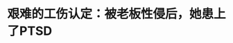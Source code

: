 <!DOCTYPE html>
<html lang="zh-CN">

<head>
    
<title>艰难的工伤认定：被老板性侵后，她患上了PTSD_腾讯新闻</title>
<meta name="keywords" content="崔丽丽,创伤后应激障碍,工伤认定,性侵犯,精神障碍,创伤,心理治疗,天津">
<meta name="description" content="崔丽丽在书房整理与诉讼相关的材料，这里是她的“安全屋”。（南方周末记者韩谦|图）被性侵后很长一段时间，崔丽丽有种失声的感觉。嗓子里像是被填满了碎玻璃渣，有一肚子的话想说，却说不出来。这是身体应对突发状况的躯体化反应。性侵她的老板被判了4年有期徒刑，赔偿她3000元。而她被公司开除，丢了年薪百万的销售总监职...">
<meta name="author" content="腾讯网">
<meta name="copyright" content="Copyright 1998 - 2025 Tencent. All Rights Reserved">
<meta property="og:type" content="news" />

<meta property="og:title" content="艰难的工伤认定：被老板性侵后，她患上了PTSD_腾讯新闻" />
<meta property="og:description" content="崔丽丽在书房整理与诉讼相关的材料，这里是她的“安全屋”。（南方周末记者韩谦|图）被性侵后很长一段时间，崔丽丽有种失声的感觉。嗓子里像是被填满了碎玻璃渣，有一肚子的话想说，却说不出来。这是身体应对突发状况的躯体化反应。性侵她的老板被判了4年有期徒刑，赔偿她3000元。而她被公司开除，丢了年薪百万的销售总监职..." />
<meta property="og:url" content="https://news.qq.com/rain/a/20250520A00UMM00" />
<meta property="og:image" content="https://inews.gtimg.com/om_ls/OQ6MutKLbfjg-cXrx1znCDdKvvFzpVf5OaBrOiLjylNzgAA_640330/0" />
<meta property="article:author" content="南方周末" />
<meta property="article:published_time" content="2025-05-20 04:00:10" />
<meta property="category" content="social" />

<meta name="baidu-site-verification" content="jJeIJ5X7pP" />
    <meta charset="utf-8" />
<meta http-equiv="X-UA-Compatible" content="IE=Edge" />
<meta name="viewport" content="width=device-width, initial-scale=1, shrink-to-fit=no" />
<link rel="dns-prefetch" href="mat1.gtimg.com">
<link rel="dns-prefetch" href="i.news.qq.com">
<link rel="shortcut icon" href="https://mat1.gtimg.com/qqcdn/qqindex2021/favicon.ico">
<script nomodule="true" src="https://mat1.gtimg.com/qqcdn/qqindex2021/common-static/20240515201444/core3-37-1.min.js"></script>
<script>
  try {
    if (!window.IntersectionObserver) {
      var observerScript = document.createElement('script');
      observerScript.src = "https://mat1.gtimg.com/qqcdn/qqindex2021/common-static/20241024141058/intersection-observer-polyfill.js";
      document.head.appendChild(observerScript);
    }
  } catch (error) {}
</script>

<script>
  try {
    if (!Element.prototype.scrollTo) {
      var scrollScript = document.createElement('script');
      scrollScript.src = "https://mat1.gtimg.com/qqcdn/qqindex2021/common-static/20241025153001/scroll-behavior-polyfill.js";
      document.head.appendChild(scrollScript);
    }
  } catch (error) {}
</script>
<script>
  try {
    if ('scrollRestoration' in window.history) {
      window.history.scrollRestoration = 'manual';
    }
    window.isPcClient = Boolean(window.electron) && (
      window.navigator.userAgent.indexOf('pc-client') > 0 ||
      window.navigator.userAgent.indexOf('TencentNews') > 0
    );
  } catch {}
</script>
<script>
  try {
    if (window.isPcClient) {
      var bodyStyle = document.createElement('style');
      bodyStyle.innerText = 'body{ zoom: 0.95 }';
      document.head.appendChild(bodyStyle);
    }
  } catch {}
</script>
<script>
  window.DATA = {"url":"https://view.inews.qq.com/a/20250520A00UMM00","article_id":"20250520A00UMM00","article_type":"0","title":"艰难的工伤认定：被老板性侵后，她患上了PTSD","desc":"崔丽丽在书房整理与诉讼相关的材料，这里是她的“安全屋”。（南方周末记者韩谦|图）被性侵后很长一段时间，崔丽丽有种失声的感觉。嗓子里像是被填满了碎玻璃渣，有一肚子的话想说，却说不出来。这是身体应对突发状况的躯体化反应。性侵她的老板被判了4年有期徒刑，赔偿她3000元。而她被公司开除，丢了年薪百万的销售总监职...","iNewsRecommendLevel":1,"abstract":"崔丽丽在书房整理与诉讼相关的材料，这里是她的“安全屋”。（南方周末记者韩谦|图）被性侵后很长一段时间，崔丽丽有种失声的感觉。嗓子里像是被填满了碎玻璃渣，有一肚子的话想说，却说不出来。这是身体应对突发状况的躯体化反应。性侵她的老板被判了4年有期徒刑，赔偿她3000元。而她被公司开除，丢了年薪百万的销售总监职...","catalog1":"social","ad_channel_sign":"news","introduction":"","media":"南方周末","media_id":"1052","pubtime":"2025-05-20 04:00:10","comment_id":"8413157808","political":0,"cmsId":"20250520A00UMM00","cms_id":"20250520A00UMM00","closeAllAd":0,"closeAllFavorite":false,"originContent":{"directory":{"ai_list":[{"desc":"崔丽丽被性侵后的身心变化","link":"AIPOS_0"},{"desc":"崔丽丽的维权历程","link":"AIPOS_1"},{"desc":"商务宴请之后的噩梦","link":"AIPOS_2"},{"desc":"隔壁房客的录音","link":"AIPOS_3"},{"desc":"“99.9%认定不下来”","link":"AIPOS_4"},{"desc":"九千多条评论","link":"AIPOS_5"},{"desc":"“战争”还没完","link":"AIPOS_6"},{"desc":"回不去了","link":"AIPOS_7"}],"enable":2,"list":null},"key_points_show":["崔丽丽在职场遭受性侵后，被公司开除并确诊为创伤后应激障碍(PTSD)，历经艰难工伤认定过程。","2025年3月，天津市津南区劳动仲裁委裁定公司需支付崔丽丽113万多元，但公司并不认可工伤认定与劳动仲裁的结果。","为此，崔丽丽向法院提起诉讼，目前案件仍在审理中。","与此同时，崔丽丽在短视频平台上分享自己的经历，成为众多类似遭遇者的支柱。","崔丽丽表示，她将继续为女性权益发声，希望职场女性能更勇敢地面对类似困境。"],"text":"\u003cdiv class=\"rich_media_content\"\u003e\u003cp style=\"text-align: center\" data-exeditor-arbitrary-box=\"image-box\"\u003e\u003c!--IMG_0--\u003e\u003c/p\u003e\u003cp class=\"qqnews_image_desc\" style=\"color: #666; font-size: 14px; text-align: center\"\u003e崔丽丽在书房整理与诉讼相关的材料，这里是她的“安全屋”。（南方周末记者韩谦|图）\u003c/p\u003e\u003cp style=\"text-align: justify\"\u003e\u003c!--AIPOS_0--\u003e被性侵后很长一段时间，崔丽丽有种失声的感觉。嗓子里像是被填满了碎玻璃渣，有一肚子的话想说，却说不出来。这是身体应对突发状况的躯体化反应。\u003c/p\u003e\u003cp style=\"text-align: justify\"\u003e性侵她的老板被判了4年有期徒刑，赔偿她3000元。而她被公司开除，丢了年薪百万的销售总监职位，同17年的职业生涯告别，还确诊了创伤后应激障碍(PTSD)。 \u003c/p\u003e\u003cp style=\"text-align: justify\"\u003e事发一年半后，她还在医院接受心理治疗。独自坐地铁、住酒店，这些曾经稀松平常的事都让她感到恐惧。\u003c/p\u003e\u003cp style=\"text-align: justify\"\u003e再谈起那件事，崔丽丽仍然太阳穴发紧、浑身颤抖。她感到愤怒。作为受害者，为什么要承担那么多后果？她要为自己讨公道。\u003c/p\u003e\u003cp style=\"text-align: justify\"\u003ePTSD是经历创伤事件后会出现的一种精神障碍，会产生反复闪回创伤记忆、过度警觉、情绪低落等症状。刑事判决生效后，她向人社部门提出工伤申请。\u003c/p\u003e\u003cp style=\"text-align: justify\"\u003e精神障碍很少能被认定为工伤，但崔丽丽获得了阶段性“胜利”。拿到工伤认定决定后，她又提起劳动仲裁，要求公司支付她停工留薪期内工资以及其他费用。2025年3月，天津市津南区劳动仲裁委裁定，公司需支付崔丽丽113万多元。\u003c/p\u003e\u003cp style=\"text-align: justify\"\u003e不过，公司并不认可工伤认定与劳动仲裁的结果，向法院提起诉讼，目前案件仍在审理中。\u003c/p\u003e\u003cp style=\"text-align: justify\"\u003e事情还没完。短视频平台上，崔丽丽实名出现在镜头前，讲述自己的维权经历和心理治疗过程。一些类似遭遇者给她留言，她成了她们的支柱。\u003c/p\u003e\u003cp style=\"text-align: justify\"\u003e\u003c!--AIPOS_1--\u003e崔丽丽没法当作一切都没发生，回归曾经的生活。她遭受的伤害也不会消失。她想，等官司了结后，未来她或许可以从事和女性权益相关的工作。她开始尝试分享自身经历外更宽泛的话题：比如，如何减少女童被性侵的风险；在酒桌上遇到有人劝酒，要怎么应对。\u003c/p\u003e\u003cp style=\"text-align: justify\"\u003e这不仅是一位女性被性侵后的维权故事，更是一位职场女性如何重建自我的故事。她要找回自己的声音。\u003c/p\u003e\u003ch4\u003e\u003cspan style=\"font-size: 18px\"\u003e商务宴请之后 \u003c/span\u003e\u003c/h4\u003e\u003cp style=\"text-align: justify\"\u003e2023年，崔丽丽39岁，是天津一家汽车零部件公司的市场销售总监。一年多前，她加入这家公司，下了不少决心。公司名叫德科智控股份有限公司，深耕特种车行业，当时正计划打入乘用车市场。崔丽丽打算再搏一把，在这条业务线上从零做起。等几年，若公司能上市，她拿到原始股，就可能实现财务自由。\u003c!--MID_AD_0--\u003e\u003c!--EOP_0--\u003e\u003c/p\u003e\u003c!--MID_ARTICLE_AD_0--\u003e\u003c!--PARAGRAPH_0--\u003e\u003cp style=\"text-align: justify\"\u003e每月大约有二十天，崔丽丽都在出差。她有个上小学的女儿，为了工作，她几乎错过了女儿所有的重要时刻。她相信努力工作就可以有回报。丈夫评价她“工作比在家轻松”。\u003c/p\u003e\u003cp style=\"text-align: justify\"\u003e直到有一天，这个世界崩塌了。\u003c/p\u003e\u003cp style=\"text-align: justify\"\u003e\u003c!--AIPOS_2--\u003e2023年9月，崔丽丽与董事长王豪等人到杭州拜会客户。这是她加入公司后争取到的第一个乘用车客户，合作能不能谈成，就看这次见面了。22日，是个周五，晚上她与王豪在一家日料店宴请客户。\u003c/p\u003e\u003cp style=\"text-align: justify\"\u003e饭局开始前，王豪交代她，一定要让客户“喝美了”。她理解，王豪是要“放量喝”，自己则要做好倒酒、布菜、埋单等“后勤”工作。\u003c/p\u003e\u003cp style=\"text-align: justify\"\u003e差不多一小时后，王豪与客户两人已经喝完一瓶720毫升的清酒。她收到王豪发来的微信，“你陪着多喝点，我快挂了。”\u003c/p\u003e\u003cp style=\"text-align: justify\"\u003e她有些诧异，自己酒量不高，在商务宴请的酒局上，基本是“开场一杯，结束一杯”，怎么这回需要她来应酬？但“领导命令来了，不能退缩”。之后，崔丽丽成了与客户喝酒的主力。\u003c/p\u003e\u003cp style=\"text-align: justify\"\u003e差不多到晚上十点，她出去找服务员埋单，又晕晕乎乎地回到包厢。回去后，桌上又多了两瓶清酒。后来的事，她记不得了。\u003c/p\u003e\u003cp style=\"text-align: justify\"\u003e再有记忆，是第二天凌晨四点多。她醒来，发现自己躺在王豪的房间里，什么都没穿，衣服散落在地上。那是一个标间，王豪睡在另一张床上。\u003c/p\u003e\u003cp style=\"text-align: justify\"\u003e她捡起衣服穿上，迷糊中忘了穿鞋。回到自己房门口，房卡打不开门，她又折回王豪房间取鞋。之后，她找前台帮忙开了门。她只记得，那时酒劲还没散去，晕晕乎乎的，自己一直在哭。\u003c/p\u003e\u003cp style=\"text-align: justify\"\u003e早上九点多，她敲开王豪房门，想知道前一晚发生了什么。王豪告诉她，她喝醉了，他打车和她一块回了酒店。王豪指了指她睡过的那张床，说她还吐在了床上。不过，崔丽丽没看到呕吐物。\u003c/p\u003e\u003cp style=\"text-align: justify\"\u003e为什么自己醒来时没穿衣服？这是崔丽丽最想知道的事。不过，她没问出口。她担心，是自己醉酒的状态，给王豪创造了机会。\u003c/p\u003e\u003cp style=\"text-align: justify\"\u003e当天下午，王豪离开杭州，崔丽丽则留在酒店继续准备9月26日向客户汇报的材料。做着PPT，崔丽丽反复回想那个问题。不过，大脑像出现了真空地带，她什么都想不起来。\u003c/p\u003e\u003cp style=\"text-align: justify\"\u003e汇报那天，崔丽丽同王豪在客户的公司碰面。见面的那一刻，一些记忆碎片浮现：在床上，王豪“摁着我的手，捂着我的嘴，让我不要说话”。那晚，回到酒店，她没敢脱衣服，坐了一夜。\u003c/p\u003e\u003cp style=\"text-align: justify\"\u003e27号上午，她给丈夫吴东（化名）打了电话，“感觉自己被欺负了”。\u003c/p\u003e\u003cp style=\"text-align: justify\"\u003e“什么叫‘感觉’？谁欺负你不知道吗？”电话里，吴东有些生气。\u003c/p\u003e\u003cp style=\"text-align: justify\"\u003e“我不知道怎么进的他房间。我喝醉了。”她自责，自己快40岁了，“行走江湖那么多年”，依然连基本的自我保护能力都没有。\u003c/p\u003e\u003cp style=\"text-align: justify\"\u003e当天，崔丽丽从杭州回了天津。“人完全蒙了”，没想到报警，甚至都没想到可以查监控。\u003c/p\u003e\u003cp style=\"text-align: justify\"\u003e直到10月3日，在吴东提醒下，她才又回到杭州，以寻找丢失的手串为由，在酒店看到了监控。\u003c/p\u003e\u003cp style=\"text-align: justify\"\u003e视频里，王豪抱着她径直走向他的房间，她看上去像睡着了。 酒店工作人员曾试图阻止王豪。前台一服务员告诉崔丽丽，王豪抱着她进了酒店后，自己帮王豪刷了电梯卡，又通知保安给他们刷房卡开门。\u003c/p\u003e\u003cp style=\"text-align: justify\"\u003e发现王豪将崔丽丽抱进他的房间，保安敲过王豪的房门，提醒他把崔丽丽送回她自己的房间。王豪没有应声。之后，前台给王豪房间的座机打了电话，再次提出是否需要把崔丽丽送回去，王豪回复说不用，就挂了电话。\u003c/p\u003e\u003ch4\u003e隔壁房客的录音 \u003c/h4\u003e\u003cp style=\"text-align: justify\"\u003e决定报警，不是件容易的事。\u003c/p\u003e\u003cp style=\"text-align: justify\"\u003e在酒店查完监控，崔丽丽给住在杭州的朋友曾雅（化名）打了电话。电话里，崔丽丽一直在哭，说自己被“队友”坑了。\u003c/p\u003e\u003cp style=\"text-align: justify\"\u003e晚上，两人盘腿坐在酒店床上，讨论应对方案。她们商量过要不要报警。那时，房间里发生了什么，她们找不出更多证据。另外，报警要付出的代价太高了。崔丽丽在汽车行业深耕17年，这个行业圈子不大，要是报了警，肯定会传开来，她将来如何面对同行？\u003c/p\u003e\u003cp style=\"text-align: justify\"\u003e曾雅记得，崔丽丽坚定的是，一定不能示弱，要讨个说法。她们在本子上列出一长串要盘问王豪的问题，决定先用折衷的方案：同王豪对峙，看看他的态度。\u003c/p\u003e\u003cp style=\"text-align: justify\"\u003e崔丽丽那时想，要是王豪痛哭着向她道歉，诚实地说出发生的事，解释说自己喝多了，犯了错，“我无法原谅他。但可能会辞职，默默离开公司”。\u003c/p\u003e\u003cp style=\"text-align: justify\"\u003e不过，她没等来道歉。\u003c/p\u003e\u003cp style=\"text-align: justify\"\u003e2023年10月6日是国庆节后公司第一天上班，她一早就走进王豪办公室。王豪解释，打不开她的房间，才把她带进自己房间。这和她在监控里看到的情况并不一样，“王豪在说谎”。\u003c/p\u003e\u003cp style=\"text-align: justify\"\u003e崔丽丽告诉王豪，她已经去杭州看了监控，计划报警。\u003c/p\u003e\u003cp style=\"text-align: justify\"\u003e当天下午，王豪给她发了条微信，称自己“无论多醉，不应该把你抱到我的房间”，“也不应该把你的裤子脱掉”。但其他的事，“不是你想的那样”。并表示可以由崔丽丽的直属领导当中间人，谈赔偿的事。这是王豪最后一次同崔丽丽联系。\u003c/p\u003e\u003cp style=\"text-align: justify\"\u003e“他（王豪）希望你提出具体要求，他来考虑。”10月8日，崔丽丽收到了她的直属领导的信息。“我不会再和他沟通。”崔丽丽回复。她想知道真相。\u003c/p\u003e\u003cp style=\"text-align: justify\"\u003e2023年10月10日，事发第19天，她在杭州报警。\u003c/p\u003e\u003cp style=\"text-align: justify\"\u003e6个月后，2024年4月2日，杭州市滨江区人民法院一审宣判，认定王豪犯强奸罪，判处有期徒刑4年，赔偿崔丽丽经济损失3000元。双方都没有上诉。\u003c/p\u003e\u003cp style=\"text-align: justify\"\u003e从案发到判决，王豪始终没有认罪。最高人民检察院主管的《方圆》报道，王豪的证言多次反复，每份供述不尽相同，一些说法被证伪。庭审最后，王豪还称崔丽丽是“勾引不成便反咬一口”，事后崔丽丽找他谈话，则是为了讹钱。\u003c/p\u003e\u003cp style=\"text-align: justify\"\u003e\u003c!--AIPOS_3--\u003e案子最终认定强奸，得益于一个巧合。《方圆》杂志披露，办案检察官谢轶查看酒店监控发现，王豪抱着崔丽丽进屋后约半小时，住在隔壁的房客小高开门，走到王豪房间门口，还掏出了手机。\u003c/p\u003e\u003cp style=\"text-align: justify\"\u003e谢轶联系上了小高。原来，事发时，他听到隔壁房间有床挪动和撞墙的声音，还有微弱的女性反抗声，就用手机把声音录了下来。录音里，能听到王豪说话的声音，但里头的女声“明显不是在和他对话，而是无意识的呻吟”。\u003c/p\u003e\u003cp style=\"text-align: justify\"\u003e崔丽丽没参加庭审。直到看见判决书，她才知道自己被性侵的细节。在这之前，她总存有一丝侥幸，觉得自己是被王豪强制猥亵，没有发生性关系。\u003c/p\u003e\u003cp style=\"text-align: justify\"\u003e“他那么认可我，怎么会做出这样的事？”她想不明白。王豪是公司创始人，天津大学博士，懂技术，还曾在天津工业大学任职，是她信任的“队友”。曾雅与王豪在工作上有过交集，她印象里，王豪长相老实，是社会评价体系里的“高素质人才”，很难想象他会干出性侵下属的事。\u003c/p\u003e\u003cp style=\"text-align: justify\"\u003e案件的判决没有让崔丽丽状态好转。她整晚整晚地睡不着觉，眼前交替出现两个画面：一个是一整天工作结束后，她同王豪，以及一位下属，靠在酒店走廊上聊业务。王豪让下属多向崔丽丽学习，还谈起她的加入给公司带来了希望。然后，镜头切换——事发那天凌晨，她从王豪房间出来，怎么也打不开自己的房门，瘫坐在酒店走廊上哭泣。\u003c!--MID_AD_1--\u003e\u003c!--EOP_1--\u003e\u003c/p\u003e\u003c!--MID_ARTICLE_AD_1--\u003e\u003c!--PARAGRAPH_1--\u003e\u003cp style=\"text-align: justify\"\u003e丈夫把她带去三甲医院看精神科。不过，她没有跟医生提起到底发生了什么，只是说工作压力大、焦虑，需要拿些治失眠的药。\u003c/p\u003e\u003cp style=\"text-align: justify\"\u003e那段时间，崔丽丽总能听到王豪喊她的名字，脑袋像戴了紧箍。独自出门都成了件困难的事，她不再信任任何人。和陌生男性同处一部电梯都让她感到恐惧。\u003c/p\u003e\u003cp style=\"text-align: center\" data-exeditor-arbitrary-box=\"image-box\"\u003e\u003c!--IMG_1--\u003e\u003c/p\u003e\u003cp class=\"qqnews_image_desc\" style=\"color: #666; font-size: 14px; text-align: center\"\u003e工伤保险条例与工伤认定办法的最新版条文，内容涉及工伤认定与工伤保险相关法规。（视觉中国|供图）\u003c/p\u003e\u003ch4\u003e“99.9%认定不下来”\u003c/h4\u003e\u003cp style=\"text-align: justify\"\u003e不仅是王豪，公司的处理方式也让崔丽丽失望。\u003c/p\u003e\u003cp style=\"text-align: justify\"\u003e事发后，她向直属领导请了假。2023年10月27日，她发现，自己被踢出了公司微信群，不再能登录办公系统，工资也停发了。\u003c/p\u003e\u003cp style=\"text-align: justify\"\u003e刑事案件判决后，崔丽丽起先打算与公司协商赔偿。她向公司提出，补发从事发到判决期间半年的工资，加上合同期内解约的赔偿和工伤赔偿，总共18个月工资。\u003c/p\u003e\u003cp style=\"text-align: justify\"\u003e双方约定，2024年4月18日——判决后半个月，是最后协商期限。那天中午，公司一名副总同崔丽丽在一家咖啡馆见面，开出价码：半年工资加解约赔偿，共10个月工资，公司没认同工伤赔偿。\u003c/p\u003e\u003cp style=\"text-align: justify\"\u003e崔丽丽回忆，她当场表示不接受这个结果。紧接着，与副总同来的人力资源部部长从包里拿出了一份文件，上面写着：崔丽丽旷工110天，严重违反公司规章制度，故解除与崔丽丽的劳动合同。\u003c/p\u003e\u003cp style=\"text-align: justify\"\u003e她没想到，协商会变成这样。离开咖啡馆，崔丽丽去了天津市津南区人力资源和社会保障局，申报工伤。\u003c/p\u003e\u003cp style=\"text-align: justify\"\u003e崔丽丽常被媒体问及，为什么会想到申请工伤？多数性侵事件里，性侵犯被判刑后，受害者便不再公开发声。\u003c/p\u003e\u003cp style=\"text-align: justify\"\u003e崔丽丽觉得，这大概是因为事发时她年近四十岁，更理性，也更有力量面对后续纠纷。况且，被公司开除，对她来说，面临的是上百万元的经济损失。\u003c/p\u003e\u003cp style=\"text-align: justify\"\u003e在吴东看来，失去工作的打击，对妻子来说实在是太重了。他和崔丽丽从上高中补习班相识。那时他就觉得她“不像个年轻人”，除了偶尔唱唱歌，看看电影，没什么兴趣爱好。大学时，崔丽丽读的是日语专业。还没毕业，她就进入天津的日本车企实习，之后便扎根汽车行业，“工作能让她感到快乐”。\u003c/p\u003e\u003cp style=\"text-align: justify\"\u003e决定申请工伤认定后，崔丽丽咨询过律师。一位律师告诉她，“99.9%认定不下来，费那劲干吗？”还有位律师对她的执着表示不解，觉得她都干到了总监级别，“怎么发生这种事还承受不了打击？”\u003c/p\u003e\u003cp style=\"text-align: justify\"\u003e李莹是公益机构源众家庭与社区发展服务中心创始人，她代理过二十多起职场性侵案件。不过，她代理的案子中，还没有申请工伤的案例。\u003c/p\u003e\u003cp style=\"text-align: justify\"\u003e她告诉南方周末记者，传统认知中，工伤多是直接的肉体伤害，精神损害认定为工伤的，数量很少。再加上性侵案件常常因为没有直接证据、被告人又不承认，在刑事上认定的比例就不高，甚至在公安阶段都难以立案，更无从谈起后续赔偿。李莹觉得，崔丽丽不是法律人，“没那么多框框”，反而没那么多顾虑。\u003c!--MID_AD_2--\u003e\u003c!--EOP_2--\u003e\u003c/p\u003e\u003c!--MID_ARTICLE_AD_2--\u003e\u003c!--PARAGRAPH_2--\u003e\u003cp style=\"text-align: justify\"\u003e\u003c!--AIPOS_4--\u003e认定工伤需要花费的时间和精力比崔丽丽想象中多得多。2024年4月18日下午，到天津市津南区人社局提交材料时，崔丽丽才知道，被老板性侵这件事本身，并不能直接认定工伤。她需要提交医疗诊断证明，以证明性侵对她造成的伤害。\u003c/p\u003e\u003cp style=\"text-align: justify\"\u003e人社局工作人员告诉她，要认定精神伤害，需要到指定的精神专科医院就诊，经过3个月或12次治疗，才能拿到医疗诊断证明。南方周末记者联系津南区人社局工伤科，希望了解认定流程，工作人员表示“不方便告知”。\u003c/p\u003e\u003cp style=\"text-align: justify\"\u003e不论能不能认定工伤，再不进行心理治疗，“人就废了”。2024年4月23日，吴东把她带去了人社部门的协议医疗机构天津市安定医院治疗。在心理治疗室，她开始向医生说出发生在自己身上的事。\u003c/p\u003e\u003cp style=\"text-align: justify\"\u003e2024年7月初，接受了12次治疗后，她拿到了确诊为创伤后应激障碍的证明。\u003c/p\u003e\u003cp style=\"text-align: justify\"\u003e7月16日，她第二次走进天津市津南区人社局。这次，人社局当天就受理了她的申请。\u003c/p\u003e\u003cp style=\"text-align: center\" data-exeditor-arbitrary-box=\"image-box\"\u003e\u003c!--IMG_2--\u003e\u003c/p\u003e\u003cp class=\"qqnews_image_desc\" style=\"color: #666; font-size: 14px; text-align: center\"\u003e被性侵这件事本身，并不能直接认定工伤。受害者需要提交医疗机构诊断书，以证明性侵造成的伤害。 （视觉中国|供图）\u003c/p\u003e\u003ch4\u003e九千多条评论\u003c/h4\u003e\u003cp style=\"text-align: justify\"\u003e\u003c!--AIPOS_5--\u003e等待的那段时间，崔丽丽在日记里写道，“最害怕去两个地方。第一就是安定医院，第二是人社中心。去安定医院，不得不承认自己脆弱；去人社中心，不得不面对自己是个劳动者，又很渺小。”\u003c/p\u003e\u003cp style=\"text-align: justify\"\u003e因性侵造成精神疾病被认定工伤的情况不常见，不过也并非没有先例。2017年，湖南长沙，一名女工值夜班时去卫生间路上，遭遇一男子性侵。因女工反抗，男子性侵未遂，女工则因此确诊为应激相关障碍。人社部门不予认定工伤后，女工向法院提起诉讼。一审、二审两级法院都认为，女工构成工伤。二审判决指出，《工伤保险条例》没有将精神伤害结果排除在外，只要伤害结果与受到的暴力伤害有因果关系，就符合认定工伤要素。\u003c!--MID_AD_3--\u003e\u003c!--EOP_3--\u003e\u003c/p\u003e\u003c!--MID_ARTICLE_AD_3--\u003e\u003c!--PARAGRAPH_3--\u003e\u003cp style=\"text-align: justify\"\u003e如何认定精神疾病与性侵间的因果关系？在津南区人社局受理崔丽丽的申请3个月后，崔丽丽被通知进行一次鉴定。在一间办公室里，面对鉴定专家、人社局工作人员，还有公司一方代表等十多人，崔丽丽再次讲述了她的遭遇。\u003c/p\u003e\u003cp style=\"text-align: justify\"\u003e每次重新讲述，对崔丽丽来说，都是二次伤害。晚上闭上眼，眼前总会出现那条事发的酒店走廊。接受南方周末记者采访时，她的身体还是止不住地颤抖，连带着桌上的咖啡杯也震动起来。即便如此，她还是决定继续说。她不再有羞耻和内疚，取而代之的，是对施害者的愤怒。\u003c/p\u003e\u003cp style=\"text-align: justify\"\u003e心态发生转变，可以精确地定位在2024年6月5日晚上。那时，她刚开始在天津市安定医院接受治疗，工伤申请还没有被受理。\u003c/p\u003e\u003cp style=\"text-align: justify\"\u003e当晚近10点时，曾雅刷微博时注意到了一条热搜，“女子出差被老板强奸 隔壁房客录下关键证据”。文章里，化名为“袁琳梅”的受害者经历与崔丽丽完全吻合。她把链接转给了崔丽丽。\u003c/p\u003e\u003cp style=\"text-align: justify\"\u003e崔丽丽留意到，这篇刊登在《方圆》上的文章，作者之一正是此案检察官谢轶。在微博上，这篇文章有两亿多浏览量，九千多条评论，五十多万人点赞。\u003c/p\u003e\u003cp style=\"text-align: justify\"\u003e从晚上近十点，到第二天凌晨四五点，崔丽丽没睡觉，翻完了所有评论。这之前，只有丈夫、曾雅、办案人员和心理医生知道到底经历了什么。评论区，有人鼓励她，“主动报案，真的需要很大的勇气”；有人支持她后续争取赔偿；也有人心疼她，“什么都没做错，却丢了工作，丢了健康”。\u003c/p\u003e\u003cp style=\"text-align: justify\"\u003e“网友们救了我。”崔丽丽说。第二天，她联系上谢轶，说此前自己每晚都会失眠，看到热搜后，也失眠了。不过，这次跟以往不一样。她想的是，这么多陌生人给了她鼓励，要更好地活下去，要更勇敢地做些什么。\u003c/p\u003e\u003cp style=\"text-align: justify\"\u003e6月11日，她向一家报社的报料邮箱发了邮件，接受采访。从记者那里，她知道了伊藤诗织，也了解到一些性侵、性骚扰的案件。\u003c/p\u003e\u003cp style=\"text-align: justify\"\u003e伊藤诗织是日本首位公开长相和姓名控诉性侵的女性。2015年4月4日晚上，她在醉酒后被职场前辈山口敬之性侵。警方宣布因证据不足，对此案不予刑事起诉。之后，伊藤诗织又提起了对山口敬之的民事诉讼。2019年12月28日，日本东京地方法院做出裁决，判定伊藤诗织胜诉。\u003c/p\u003e\u003cp style=\"text-align: justify\"\u003e接受采访那天，回到家，崔丽丽把自己关进房间，用四个多小时时间看完了伊藤诗织记录自身经历的书《黑箱：日本之耻》。\u003c/p\u003e\u003cp style=\"text-align: justify\"\u003e崔丽丽说，以前的自己是个“工作狂”，除了汽车圈内的事，不大关心社会上发生了什么。读完伊藤诗织的书，她感觉同远方的人有了连结。她不再是一个人。\u003c/p\u003e\u003cp style=\"text-align: justify\"\u003e2024 年8月12 日，报道出炉。这回，稿子里的人物不再是“袁琳梅”，而是崔丽丽。\u003c/p\u003e\u003cp style=\"text-align: justify\"\u003e当晚，她把近四十个客户拉进微信群，往群里发了封暂别信——在职场上，她已经消失近一年。暂别信里，她提到自己发声的初衷，“希望能为身处黑暗之中的职场姐妹一点力量，哪怕微薄！”\u003c/p\u003e\u003cp style=\"text-align: justify\"\u003e“我必将拿出开发业务之决心、毅力来为自己，也为千万职场女性维权到底!”她在信里写道。\u003c/p\u003e\u003cp style=\"text-align: justify\"\u003e崔丽丽做过一个梦。梦里，一个瘦小的男人在车流不息的马路上骑自行车。没有车给他让路，他被撞倒了，一条腿被撞得飞起。他瘸着一条腿，继续拼命地跑。这时，一辆车横在了马路中间，截住了后面的车流。一个高大的男人下了车，对后面的车喊，“你们看不到有人被撞了？”有的车停了下来，也有的绕了路。那个断腿的男人，捡起他的断腿，继续往前跑。\u003c!--MID_AD_4--\u003e\u003c!--EOP_4--\u003e\u003c/p\u003e\u003c!--MID_ARTICLE_AD_4--\u003e\u003c!--PARAGRAPH_4--\u003e\u003cp style=\"text-align: justify\"\u003e她觉得，那个断腿的男人就是她自己。“从事发开始，熟悉的人捅了我一刀又一刀，是陌生人救了我一次又一次。”\u003c/p\u003e\u003cp\u003e\u003c/p\u003e\u003ch4\u003e“战争”还没完\u003c/h4\u003e\u003cp style=\"text-align: justify\"\u003e崔丽丽继续向前跑。工伤认定在2024年12月2日有了进展。她收到一份文件，上面写着，“崔丽丽同志受到的事故伤害，属于工伤认定范围，现予以认定为工伤”。\u003c/p\u003e\u003cp style=\"text-align: justify\"\u003e“像打了鸡血一样”。拿到工伤认定，崔丽丽觉得，自己的状态突然一下好起来了。“是不是以后就不用再去看心理医生了？”她对吴东说。\u003c/p\u003e\u003cp style=\"text-align: justify\"\u003e下一步，就是同公司协商工伤治疗的停工留薪期内赔偿数额，协商不成再提起劳动仲裁。她计算了一下，最晚到2025年上半年，事情就能了结。\u003c/p\u003e\u003cp style=\"text-align: justify\"\u003e2025年1月21日，崔丽丽诉公司的劳动仲裁第一次开庭。庭上，崔丽丽才得知，公司不认可工伤认定结果，起诉了津南区人社局。在劳动仲裁开庭前一日，津南区法院受理了此案。\u003c/p\u003e\u003cp style=\"text-align: justify\"\u003e公司方提出中止仲裁，理由是劳动仲裁的审理，需要依据企业诉人社局案的结果。庭审进行了一个多小时，仲裁员便宣布休庭。\u003c/p\u003e\u003cp style=\"text-align: justify\"\u003e随着事态发展，崔丽丽的病情总是反复，像海浪一样起起伏伏。她的心理医生说，她是自己从业生涯里见过的最难治的病人。\u003c/p\u003e\u003cp style=\"text-align: justify\"\u003e新的刺激还在不断发生。原本，对崔丽丽的治疗已进入如何回归社会的话题，劳动仲裁审理暂停后，她又陷入与伤害事件本身的抗争。\u003c/p\u003e\u003cp style=\"text-align: justify\"\u003e2025年3月4日，仲裁重启。天津市津南区劳动仲裁委认为，行政诉讼法规定，诉讼期间不停止行政行为的执行。所以，即使在行政诉讼期间，崔丽丽的工伤认定仍具有法律效力。\u003c/p\u003e\u003cp style=\"text-align: justify\"\u003e庭上，回忆起过去的伤害，失声的躯体化反应又发生在崔丽丽身上。庭审结束后，她吃不下饭，也说不出话。为了挨过时间，她一个人躺在家里二楼房间里，连睡了两天。\u003c/p\u003e\u003cp style=\"text-align: justify\"\u003e吴东告诉她，开庭当天，她发在社交平台上的视频有上千万浏览，近八十万人点赞。这是她受到关注最高的一条视频。流量是网友们“投”出来的。崔丽丽这才发现，她收到了不少平台推送，提醒她又有网友花钱为她“投流”。\u003c/p\u003e\u003cp style=\"text-align: justify\"\u003e她发不出声来，就把那些“投流”信息都截了图，做成视频，配上文字，“感谢大家，等我回来”。一个个微小的支撑汇聚起来，结成一张密实的网，托起了她。\u003c/p\u003e\u003cp style=\"text-align: justify\"\u003e\u003c!--AIPOS_6--\u003e2025年3月24日，津南区劳动仲裁委作出裁决。仲裁委认为，德科智控公司构成违法解除劳动合同。裁决双方继续履行合同，公司需支付崔丽丽停工留薪期工资、周六加班费、带薪年假工资等共计113万余元。\u003c/p\u003e\u003cp style=\"text-align: justify\"\u003e这回，崔丽丽不再有拿到工伤认定时的激动。双方的“战争”还没完。按照仲裁规则，不服裁决的，可以在收到裁决书的15日内向法院提起诉讼。\u003c/p\u003e\u003cp style=\"text-align: justify\"\u003e截止日期前，崔丽丽向津南区法院提交诉状，除要求德科智控公司支付停工留薪期工资、加班费等费用外，还要求补偿她来回杭州取证的交通费、住宿费等费用。公司方也起诉了她，认为解除劳动合同程序合法，公司无需赔付停工留薪期工资。\u003c/p\u003e\u003cp style=\"text-align: justify\"\u003e2025年5月17日，南方周末记者联系德科智控，希望了解对此事的处理情况。崔丽丽曾经的直属领导表示，案件正在审理，不便接受采访。\u003c/p\u003e\u003cp style=\"text-align: center\" data-exeditor-arbitrary-box=\"image-box\"\u003e\u003c!--IMG_3--\u003e\u003c/p\u003e\u003cp class=\"qqnews_image_desc\" style=\"color: #666; font-size: 14px; text-align: center\"\u003e2024年4月23日，崔丽丽到天津市安定医院接受治疗。（视觉中国|供图）\u003c/p\u003e\u003ch4\u003e回不去了\u003c/h4\u003e\u003cp\u003e\u003c!--AIPOS_7--\u003e又一个春天在等待案子进展的日子里溜走了。在小区里散步，看着嫩绿的叶子抽出来，又长成翠绿，崔丽丽有些失落：世界还在照常运转，而自己停在原地。\u003c/p\u003e\u003cp style=\"text-align: justify\"\u003e大多数时候，她都独自待在家中二楼书房，那是她的“安全屋”。除了医院，她很少出门。去步行10分钟就能到的菜场买菜，她都会一次囤上一周的量。\u003c/p\u003e\u003cp style=\"text-align: justify\"\u003e吴东给她定了个目标，早上两人一块开车送女儿上学，然后他再把她送回家。坐在车里一来一回，就算是她一天的社交了。即便如此，大多数时候她都用各种理由推脱：不舒服、起不来，去的频率得按月算，“一个月一两次”。\u003c/p\u003e\u003cp style=\"text-align: justify\"\u003e吴东觉得，要是妻子能在家玩玩游戏、看会儿肥皂剧放松一下，那也行。但她总在书房里整理资料、录制短视频、回复私信。社交平台推送给她的内容，又总精准地与她的境遇相关。\u003c/p\u003e\u003cp style=\"text-align: justify\"\u003e在家里，一些小事就能引发一场激烈的冲突。比如，女儿上床睡觉时没把拖鞋摆好，东一只西一只的，又或者，女儿没把睡衣收纳到合适的位置，都能让崔丽丽崩溃，大喊大叫。和家人相处时，那些“狗脾气”总是不受控地涌上来。\u003c/p\u003e\u003cp style=\"text-align: justify\"\u003e“拿我们出气呗。”吴东有些无奈。他同女儿说，妈妈现在状态脆弱，要理解她。女儿也不多说话，只是回应“知道了”。女儿还在上小学，她到底能不能理解妈妈，吴东也不知道。\u003c/p\u003e\u003cp style=\"text-align: justify\"\u003e他时常感到焦虑。有一次，心理医生给崔丽丽咨询完后，把他叫进治疗室，想和他聊聊。他拒绝了，“我不承认我有病”。\u003c/p\u003e\u003cp style=\"text-align: justify\"\u003e2024年年末，夫妻俩有过一次争吵。吴东还是希望妻子能回归以前的行业。她在汽车业积攒了大把资源，无论是回去找工作，还是创业，都会有可观的收入。就这么放弃，不值得。\u003c/p\u003e\u003cp style=\"text-align: justify\"\u003e“我不可能当作什么也没发生，又去跑业务。”崔丽丽说。\u003c/p\u003e\u003cp style=\"text-align: justify\"\u003e“怎么不可能？”吴东反问。\u003c/p\u003e\u003cp style=\"text-align: justify\"\u003e“你说怎么不可能？我走到哪都是一个被强奸过的女人。”\u003c/p\u003e\u003cp style=\"text-align: justify\"\u003e吴东抽了自己一巴掌。\u003c/p\u003e\u003cp style=\"text-align: justify\"\u003e现在，他不太想未来的事了。他自己做生意，事发后，他把大多数精力转向家庭。他负责接送孩子上学，每周陪妻子去医院，还要处理案子的事。他们没有聘律师，他是崔丽丽的诉讼代理人。\u003c/p\u003e\u003cp style=\"text-align: justify\"\u003e冷静下来，吴东觉得，还是得有耐心，“不能正过着火车呢，你就非要过这路口。再急，也得等火车过完。”\u003c/p\u003e\u003cp style=\"text-align: justify\"\u003e火车什么时候能过完呢？在妻子面前，吴东不太表露自己的情绪。他对妻子说，慢点就慢点吧，官司打得越久，她的影响力就越大，能做更多的事。\u003c/p\u003e\u003cp style=\"text-align: justify\"\u003e前不久，崔丽丽到北京参加了一档视频访谈节目。录制时，她“哭得稀里哗啦”。回家后，回想起那天的表现，崔丽丽总觉得不满。她不想卖惨，可不知怎么的，面对镜头总是控制不住情绪。\u003c/p\u003e\u003cp style=\"text-align: justify\"\u003e吴东安慰她，录制时的状态才是真实的她，不总是坚强，是“一边脆弱，一边坚强”。她承认这一点，可她还是觉得，得联系节目组，再补录一段。她希望自己能更平静、更理性地为女性争取权益。但她又害怕愤怒消失，让自己失去抗争的心气。\u003c/p\u003e\u003cp style=\"text-align: justify\"\u003e在社交平台上，她还担起了托住别人的角色。和她有类似经历的女孩给她发私信，询问自己该怎么办。她们大多是二十岁出头的年轻女孩，甚至还有未成年人。她们不敢告诉家人，也找不到其他社会救助渠道。要不要报警？怎么搜集证据？\u003c/p\u003e\u003cp style=\"text-align: justify\"\u003e崔丽丽想，等自己状态再好些，自己可以去高校、企业演讲，让更多人了解职场性侵害。“我们的入职教育，会讲进工厂要穿安全鞋、戴安全帽，但没有人告诉你，遭到性骚扰应该怎么做。”\u003c/p\u003e\u003cp style=\"text-align: justify\"\u003e清明节假期，她同丈夫、女儿去爬山。\u003c/p\u003e\u003cp style=\"text-align: justify\"\u003e路上，有人认出了她：“你是丽丽姐吗？”\u003c/p\u003e\u003cp style=\"text-align: justify\"\u003e“不是。你认错了吧。”她赶紧摇了摇头。\u003c/p\u003e\u003cp style=\"text-align: justify\"\u003e回去路上，丈夫调侃她，怎么不大大方方地承认，再问问对方“要不要拍张合照？”\u003c/p\u003e\u003cp style=\"text-align: justify\"\u003e向南方周末记者回忆这段对话时，崔丽丽难得哈哈大笑。她说，总有一天，她会更大胆地站出来。故事还会继续。\u003c/p\u003e\u003cp\u003e\u003c/p\u003e\u003cp class=\"author\"\u003e南方周末记者 韩谦 \u003c/p\u003e\u003cp class=\"author\"\u003e责编 钱昊平\u003c/p\u003e\u003cdiv powered-by=\"qqnews_ex-editor\"\u003e\u003c/div\u003e\u003cstyle\u003e.rich_media_content{--news-tabel-th-night-color: #444444;--news-font-day-color: #333;--news-font-night-color: #d9d9d9;--news-bottom-distance: 22px}.rich_media_content p:not([data-exeditor-arbitrary-box=image-box]){letter-spacing:.5px;line-height:30px;margin-bottom:var(--news-bottom-distance);word-wrap:break-word}.rich_media_content{color:var(--news-font-day-color);font-size:18px}@media(prefers-color-scheme:dark){body:not([data-weui-theme=light]):not([dark-mode-disable=true]) .rich_media_content p:not([data-exeditor-arbitrary-box=image-box]){letter-spacing:.5px;line-height:30px;margin-bottom:var(--news-bottom-distance);word-wrap:break-word}body:not([data-weui-theme=light]):not([dark-mode-disable=true]) .rich_media_content{color:var(--news-font-night-color)}}.data_color_scheme_dark .rich_media_content p:not([data-exeditor-arbitrary-box=image-box]){letter-spacing:.5px;line-height:30px;margin-bottom:var(--news-bottom-distance);word-wrap:break-word}.data_color_scheme_dark .rich_media_content{color:var(--news-font-night-color)}.data_color_scheme_dark .rich_media_content{font-size:18px}.rich_media_content p[data-exeditor-arbitrary-box=image-box]{margin-bottom:11px}.rich_media_content\u003ediv:not(.qnt-video),.rich_media_content\u003esection{margin-bottom:var(--news-bottom-distance)}.rich_media_content hr{margin-bottom:var(--news-bottom-distance)}.rich_media_content .link_list{margin:0;margin-top:20px;min-height:0!important}.rich_media_content blockquote{background:#f9f9f9;border-left:6px solid #ccc;margin:1.5em 10px;padding:.5em 10px}.rich_media_content blockquote p{margin-bottom:0!important}.data_color_scheme_dark .rich_media_content blockquote{background:#323232}@media(prefers-color-scheme:dark){body:not([data-weui-theme=light]):not([dark-mode-disable=true]) .rich_media_content blockquote{background:#323232}}.rich_media_content ol[data-ex-list]{--ol-start: 1;--ol-list-style-type: decimal;list-style-type:none;counter-reset:olCounter calc(var(--ol-start,1) - 1);position:relative}.rich_media_content ol[data-ex-list]\u003eli\u003e:first-child::before{content:counter(olCounter,var(--ol-list-style-type)) '. ';counter-increment:olCounter;font-variant-numeric:tabular-nums;display:inline-block}.rich_media_content ul[data-ex-list]{--ul-list-style-type: circle;list-style-type:none;position:relative}.rich_media_content ul[data-ex-list].nonUnicode-list-style-type\u003eli\u003e:first-child::before{content:var(--ul-list-style-type) ' ';font-variant-numeric:tabular-nums;display:inline-block;transform:scale(0.5)}.rich_media_content ul[data-ex-list].unicode-list-style-type\u003eli\u003e:first-child::before{content:var(--ul-list-style-type) ' ';font-variant-numeric:tabular-nums;display:inline-block;transform:scale(0.8)}.rich_media_content ol:not([data-ex-list]){padding-left:revert}.rich_media_content ul:not([data-ex-list]){padding-left:revert}.rich_media_content table{display:table;border-collapse:collapse;margin-bottom:var(--news-bottom-distance)}.rich_media_content table th,.rich_media_content table td{word-wrap:break-word;border:1px solid #ddd;white-space:nowrap;padding:2px 5px}.rich_media_content table th{font-weight:700;background-color:#f0f0f0;text-align:left}.rich_media_content table p{margin-bottom:0!important}.data_color_scheme_dark .rich_media_content table th{background:var(--news-tabel-th-night-color)}@media(prefers-color-scheme:dark){body:not([data-weui-theme=light]):not([dark-mode-disable=true]) .rich_media_content table th{background:var(--news-tabel-th-night-color)}}.rich_media_content .qqnews_image_desc,.rich_media_content p[type=om-image-desc]{line-height:20px!important;text-align:center!important;font-size:14px!important;color:#666!important}.rich_media_content div[data-exeditor-arbitrary-box=wrap]:not([data-exeditor-arbitrary-box-special-style]){max-width:100%}.rich_media_content .qqnews-content{--wmfont: 0;--wmcolor: transparent;font-size:var(--wmfont);color:var(--wmcolor);line-height:var(--wmfont)!important;margin-bottom:var(--wmfont)!important}.rich_media_content .qqnews_sign_emphasis{background:#f7f7f7}.rich_media_content .qqnews_sign_emphasis ol{word-wrap:break-word;border:none;color:#5c5c5c;line-height:28px;list-style:none;margin:14px 0 6px;padding:16px 15px 4px}.rich_media_content .qqnews_sign_emphasis p{margin-bottom:12px!important}.rich_media_content .qqnews_sign_emphasis ol\u003eli\u003ep{padding-left:30px}.rich_media_content .qqnews_sign_emphasis ol\u003eli{list-style:none}.rich_media_content .qqnews_sign_emphasis ol\u003eli\u003ep:first-child::before{margin-left:-30px;content:counter(olCounter,decimal) ''!important;counter-increment:olCounter!important;font-variant-numeric:tabular-nums!important;background:#37f;border-radius:2px;color:#fff;font-size:15px;font-style:normal;text-align:center;line-height:18px;width:18px;height:18px;margin-right:12px;position:relative;top:-1px}.data_color_scheme_dark .rich_media_content .qqnews_sign_emphasis{background:#262626}.data_color_scheme_dark .rich_media_content .qqnews_sign_emphasis ol\u003eli\u003ep{color:#a9a9a9}@media(prefers-color-scheme:dark){body:not([data-weui-theme=light]):not([dark-mode-disable=true]) .rich_media_content .qqnews_sign_emphasis{background:#262626}body:not([data-weui-theme=light]):not([dark-mode-disable=true]) .rich_media_content .qqnews_sign_emphasis ol\u003eli\u003ep{color:#a9a9a9}}.rich_media_content h1,.rich_media_content h2,.rich_media_content h3,.rich_media_content h4,.rich_media_content h5,.rich_media_content h6{margin-bottom:var(--news-bottom-distance);font-weight:700}.rich_media_content h1{font-size:20px}.rich_media_content h2,.rich_media_content h3{font-size:19px}.rich_media_content h4,.rich_media_content h5,.rich_media_content h6{font-size:18px}.rich_media_content li:empty{display:none}.rich_media_content ul,.rich_media_content ol{margin-bottom:var(--news-bottom-distance)}.rich_media_content div\u003ep:only-child{margin-bottom:0!important}.rich_media_content .cms-cke-widget-title-wrap p{margin-bottom:0!important}\u003c/style\u003e\u003c/div\u003e","version":"v2"},"originAttribute":{"IMG_0":{"bigOrigUrl":"https://inews.gtimg.com/om_bt/ORv2vP55g-As0oC922REwnhk--pGNh-nFMIDirK1_GOr0AA/0","compressUrl":"https://inews.gtimg.com/om_bt/ORv2vP55g-As0oC922REwnhk--pGNh-nFMIDirK1_GOr0AA/641","desc":"","fullPic":"1","height":481,"imgurl0":"https://inews.gtimg.com/om_bt/ORv2vP55g-As0oC922REwnhk--pGNh-nFMIDirK1_GOr0AA/0","imgurl1000":"https://inews.gtimg.com/om_bt/ORv2vP55g-As0oC922REwnhk--pGNh-nFMIDirK1_GOr0AA/1000","islong":0,"origUrl":"https://inews.gtimg.com/om_bt/ORv2vP55g-As0oC922REwnhk--pGNh-nFMIDirK1_GOr0AA/641","size":179,"style":"display: inline-block; max-width: 100%; width: 1280px","thumb":"https://inews.gtimg.com/om_bt/ORv2vP55g-As0oC922REwnhk--pGNh-nFMIDirK1_GOr0AA_181x181s/0","url":"https://inews.gtimg.com/om_bt/ORv2vP55g-As0oC922REwnhk--pGNh-nFMIDirK1_GOr0AA/641","width":641},"IMG_1":{"bigOrigUrl":"https://inews.gtimg.com/om_bt/O8lzs3ZlujCeUTKQRylPkUjx1JRJ__Ac3hvXI3AJPy_0EAA/0","compressUrl":"https://inews.gtimg.com/om_bt/O8lzs3ZlujCeUTKQRylPkUjx1JRJ__Ac3hvXI3AJPy_0EAA/641","desc":"","fullPic":"1","height":427,"imgurl0":"https://inews.gtimg.com/om_bt/O8lzs3ZlujCeUTKQRylPkUjx1JRJ__Ac3hvXI3AJPy_0EAA/0","imgurl1000":"https://inews.gtimg.com/om_bt/O8lzs3ZlujCeUTKQRylPkUjx1JRJ__Ac3hvXI3AJPy_0EAA/1000","islong":0,"origUrl":"https://inews.gtimg.com/om_bt/O8lzs3ZlujCeUTKQRylPkUjx1JRJ__Ac3hvXI3AJPy_0EAA/641","size":124,"style":"display: inline-block; max-width: 100%; width: 1280px","thumb":"https://inews.gtimg.com/om_bt/O8lzs3ZlujCeUTKQRylPkUjx1JRJ__Ac3hvXI3AJPy_0EAA_181x181s/0","url":"https://inews.gtimg.com/om_bt/O8lzs3ZlujCeUTKQRylPkUjx1JRJ__Ac3hvXI3AJPy_0EAA/641","width":641},"IMG_2":{"bigOrigUrl":"https://inews.gtimg.com/om_bt/OmGenrfJW_o22JCOyGmAYhSseSlND64sFj2W1mGu-W8IUAA/0","compressUrl":"https://inews.gtimg.com/om_bt/OmGenrfJW_o22JCOyGmAYhSseSlND64sFj2W1mGu-W8IUAA/641","desc":"","fullPic":"1","height":425,"imgurl0":"https://inews.gtimg.com/om_bt/OmGenrfJW_o22JCOyGmAYhSseSlND64sFj2W1mGu-W8IUAA/0","imgurl1000":"https://inews.gtimg.com/om_bt/OmGenrfJW_o22JCOyGmAYhSseSlND64sFj2W1mGu-W8IUAA/1000","islong":0,"origUrl":"https://inews.gtimg.com/om_bt/OmGenrfJW_o22JCOyGmAYhSseSlND64sFj2W1mGu-W8IUAA/641","size":162,"style":"display: inline-block; max-width: 100%; width: 1280px","thumb":"https://inews.gtimg.com/om_bt/OmGenrfJW_o22JCOyGmAYhSseSlND64sFj2W1mGu-W8IUAA_181x181s/0","url":"https://inews.gtimg.com/om_bt/OmGenrfJW_o22JCOyGmAYhSseSlND64sFj2W1mGu-W8IUAA/641","width":641},"IMG_3":{"bigOrigUrl":"https://inews.gtimg.com/om_bt/O__8Tx7We5VHMTq8Hryw_N5bVuxGQMg3v4bdeNZymLKiEAA/0","compressUrl":"https://inews.gtimg.com/om_bt/O__8Tx7We5VHMTq8Hryw_N5bVuxGQMg3v4bdeNZymLKiEAA/641","desc":"","fullPic":"1","height":427,"imgurl0":"https://inews.gtimg.com/om_bt/O__8Tx7We5VHMTq8Hryw_N5bVuxGQMg3v4bdeNZymLKiEAA/0","imgurl1000":"https://inews.gtimg.com/om_bt/O__8Tx7We5VHMTq8Hryw_N5bVuxGQMg3v4bdeNZymLKiEAA/1000","islong":0,"origUrl":"https://inews.gtimg.com/om_bt/O__8Tx7We5VHMTq8Hryw_N5bVuxGQMg3v4bdeNZymLKiEAA/641","size":227,"style":"display: inline-block; max-width: 100%; width: 1280px","thumb":"https://inews.gtimg.com/om_bt/O__8Tx7We5VHMTq8Hryw_N5bVuxGQMg3v4bdeNZymLKiEAA_181x181s/0","url":"https://inews.gtimg.com/om_bt/O__8Tx7We5VHMTq8Hryw_N5bVuxGQMg3v4bdeNZymLKiEAA/641","width":641}},"selfDeclare":{},"userAddress":"广东","card":{"chlid":"1052","chlname":"南方周末","desc":"南方周末——最值得信赖的新闻。在这里，读懂中国。","icon":"http://inews.gtimg.com/newsapp_ls/0/om_15475_100100/0","msgEntry":1,"uin":"ece6b5375e8ef2690d","update_frequency":"0","vip_desc":"南方周末官方账号","vip_icon_night":"http://inews.gtimg.com/newsapp_ls/0/14876049528/0","vip_place":"left","vip_type":"30013","vip_icon":"http://inews.gtimg.com/newsapp_ls/0/14876049251/0","vip_type_new":"30013","suid":"8QMY3X9U64UevzY=","liveInfo":{"roomID":"1404398886","roomStatus":"2"},"cpLevel":1},"interationCount":{"like":303,"collect":167,"share":138},"payment_info":{},"article_is_pay":false,"payment_column_info_v1":{"is_column_pay":false,"read_count_all":0},"tag_info_item":null,"contentWordsNum":8101,"extraProperty":{"FeedbackDetailDisableInsert":1,"zanSkinType":""},"relateWelfare":{},"aiSwitch":true,"isOversize":false,"videoArr":[]};
</script>
<script>
  window.channelInfo = {"channelConfig":{"channelNav":[{"_auto_id":"1","active_alien_img":"","alien_img":"","channel_id":"news_news_home","is_local":"0","link":"https://www.qq.com","name_cn":"首页","name_en":"home"},{"_auto_id":"2","active_alien_img":"","alien_img":"","channel_id":"news_news_top","is_local":"0","link":"","name_cn":"要闻","name_en":"news"},{"_auto_id":"4","active_alien_img":"","alien_img":"","channel_id":"news_news_bj","is_local":"1","link":"","name_cn":"北京","name_en":"bj"},{"_auto_id":"5","active_alien_img":"","alien_img":"","channel_id":"news_news_finance","is_local":"0","link":"","name_cn":"财经","name_en":"finance"},{"_auto_id":"6","active_alien_img":"","alien_img":"","channel_id":"news_news_tech","is_local":"0","link":"","name_cn":"科技","name_en":"tech"},{"_auto_id":"7","active_alien_img":"","alien_img":"","channel_id":"tv","is_local":"0","link":"https://v.qq.com/channel/tv/?ptag=qqnews","name_cn":"电视剧","name_en":"tv"},{"_auto_id":"8","active_alien_img":"","alien_img":"","channel_id":"news_news_qa","is_local":"0","link":"","name_cn":"热问","name_en":"qa"},{"_auto_id":"9","active_alien_img":"","alien_img":"","channel_id":"news_news_ent","is_local":"0","link":"","name_cn":"娱乐","name_en":"ent"},{"_auto_id":"10","active_alien_img":"","alien_img":"","channel_id":"variety","is_local":"0","link":"https://v.qq.com/channel/variety/?ptag=qqnews","name_cn":"综艺","name_en":"variety"},{"_auto_id":"11","active_alien_img":"","alien_img":"","channel_id":"news_news_sports","is_local":"0","link":"","name_cn":"体育","name_en":"sports"},{"_auto_id":"13","active_alien_img":"","alien_img":"","channel_id":"news_news_nba","is_local":"0","link":"","name_cn":"NBA","name_en":"nba"},{"_auto_id":"14","active_alien_img":"","alien_img":"","channel_id":"news_news_world","is_local":"0","link":"","name_cn":"国际","name_en":"world"},{"_auto_id":"15","active_alien_img":"","alien_img":"","channel_id":"news_news_mil","is_local":"0","link":"","name_cn":"军事","name_en":"milite"},{"_auto_id":"16","active_alien_img":"","alien_img":"","channel_id":"news_news_auto","is_local":"0","link":"","name_cn":"汽车","name_en":"auto"},{"_auto_id":"17","active_alien_img":"","alien_img":"","channel_id":"news_news_house","is_local":"0","link":"","name_cn":"房产","name_en":"house"},{"_auto_id":"18","active_alien_img":"","alien_img":"","channel_id":"news_news_edu","is_local":"0","link":"","name_cn":"教育","name_en":"edu"},{"_auto_id":"19","active_alien_img":"","alien_img":"","channel_id":"news_news_antip","is_local":"0","link":"","name_cn":"健康","name_en":"health"},{"_auto_id":"20","active_alien_img":"","alien_img":"","channel_id":"news_news_video","is_local":"0","link":"","name_cn":"视频","name_en":"video"},{"_auto_id":"21","active_alien_img":"","alien_img":"","channel_id":"news_news_game","is_local":"0","link":"","name_cn":"游戏","name_en":"games"},{"_auto_id":"22","active_alien_img":"","alien_img":"","channel_id":"news_news_nchupin","is_local":"0","link":"","name_cn":"眼界","name_en":"chupin"},{"_auto_id":"24","active_alien_img":"","alien_img":"","channel_id":"news_news_football","is_local":"0","link":"","name_cn":"足球","name_en":"football"},{"_auto_id":"25","active_alien_img":"","alien_img":"","channel_id":"news_news_kepu","is_local":"0","link":"","name_cn":"科学","name_en":"kepu"},{"_auto_id":"26","active_alien_img":"","alien_img":"","channel_id":"news_news_digi","is_local":"0","link":"","name_cn":"数码","name_en":"digi"},{"_auto_id":"28","active_alien_img":"","alien_img":"","channel_id":"ymzx","is_local":"0","link":"https://gamer.qq.com/v2/cloudgame/game/96897?ichannel=txxwpc0Ftxxwpc1","name_cn":"元梦之星","name_en":"news_news_ymzx"},{"_auto_id":"31","active_alien_img":"","alien_img":"","channel_id":"movie","is_local":"0","link":"https://v.qq.com/channel/movie/?ptag=qqnews","name_cn":"电影","name_en":"movie"},{"_auto_id":"32","active_alien_img":"","alien_img":"","channel_id":"news_news_esport","is_local":"0","link":"","name_cn":"电竞","name_en":"esport"},{"_auto_id":"34","active_alien_img":"","alien_img":"","channel_id":"news_news_history","is_local":"0","link":"","name_cn":"历史","name_en":"history"},{"_auto_id":"35","active_alien_img":"","alien_img":"","channel_id":"news_news_baby","is_local":"0","link":"","name_cn":"育儿","name_en":"baby"},{"_auto_id":"36","active_alien_img":"","alien_img":"","channel_id":"hbjy","is_local":"0","link":"https://gp.qq.com/act/a20250421mnqlx/news.shtml","name_cn":"和平精英","name_en":"news_news_hbjy"},{"_auto_id":"37","active_alien_img":"","alien_img":"","channel_id":"cloud_gamer","is_local":"0","link":"https://gamer.qq.com/?ichannel=txxwpc0Ftxxwpc1","name_cn":"云游戏","name_en":"cloud_gamer"},{"_auto_id":"38","active_alien_img":"","alien_img":"","channel_id":"news_news_lic","is_local":"0","link":"","name_cn":"理财","name_en":"finance_licai"},{"_auto_id":"39","active_alien_img":"","alien_img":"","channel_id":"news_news_istock","is_local":"0","link":"","name_cn":"股票","name_en":"finance_stock"},{"_auto_id":"40","active_alien_img":"","alien_img":"","channel_id":"ren_min_shi_pin","is_local":"0","link":"https://news.qq.com/omn/author/8QMd3Hld74cbujbY?tab=om_video","name_cn":"人民视频","name_en":"ren_min_shi_pin"},{"_auto_id":"41","active_alien_img":"","alien_img":"","channel_id":"news_news_weather","is_local":"0","link":"https://tianqi.qq.com/index.htm","name_cn":"天气","name_en":"weather"}]}};
</script>
<script>
  window.articleConfig = {"rightConfig":[{"_auto_id":"1","category_key":"default","modules":"{\"moduleList\":[{\"title\":\"作者其他文章\",\"id\":\"user_article\"},{\"title\":\"精选视频\",\"id\":\"video_album\",\"videoType\":\"tag\",\"videoId\":\"aUepxrtchGM=\",\"isSticky\":0},{\"title\":\"下载条\",\"id\":\"download_banner\",\"isSticky\":1},{\"title\":\"热点榜\",\"id\":\"hot_rank_list\",\"isSticky\":1},{\"title\":\"广告推广\",\"id\":\"ssp_ad_module\",\"category\":\"ad_ssp\",\"loid\":\"109\",\"isSticky\":1},{\"title\":\"广告推广位\",\"id\":\"c2s_ad_module\",\"category\":\"right_c2s\",\"path\":\"QQcom_all_Rectangle-1|QQcom_all_Rectangle-2|QQcom_all_Rectangle-3\",\"isSticky\":1}]}"},{"_auto_id":"2","category_key":"ent","modules":"{\"moduleList\":[{\"title\":\"作者其他文章\",\"id\":\"user_article\"},{\"title\":\"精选视频\",\"id\":\"video_album\",\"videoType\":\"tag\",\"videoId\":\"aUepxrtchGM=\"},{\"title\":\"下载条\",\"id\":\"download_banner\",\"isSticky\":1},{\"title\":\"热点榜\",\"id\":\"hot_rank_list\",\"isSticky\":1},{\"title\":\"广告推广\",\"id\":\"ssp_ad_module\",\"category\":\"ad_ssp\",\"loid\":\"109\",\"isSticky\":1},{\"title\":\"广告推广\",\"id\":\"ssp_ad_module\",\"category\":\"ad_ssp\",\"loid\":\"117\",\"isSticky\":1}]}"},{"_auto_id":"3","category_key":"game","modules":"{\"moduleList\":[{\"title\":\"作者其他文章\",\"id\":\"user_article\"},{\"title\":\"精选视频\",\"id\":\"video_album\",\"videoType\":\"tag\",\"videoId\":\"aUepxrtchGM=\"},{\"title\":\"热门游戏\",\"id\":\"recommend_game\",\"isSticky\":0},{\"title\":\"下载条\",\"id\":\"download_banner\",\"isSticky\":1},{\"title\":\"热点榜\",\"id\":\"hot_rank_list\",\"isSticky\":1},{\"title\":\"广告推广\",\"id\":\"ssp_ad_module\",\"category\":\"ad_ssp\",\"loid\":\"109\",\"isSticky\":1},{\"title\":\"广告推广位\",\"id\":\"c2s_ad_module\",\"category\":\"right_c2s\",\"path\":\"QQcom_all_Rectangle-1|QQcom_all_Rectangle-2|QQcom_all_Rectangle-3\",\"isSticky\":1}]}"},{"_auto_id":"4","category_key":"tech","modules":"{\"moduleList\":[{\"title\":\"作者其他文章\",\"id\":\"user_article\"},{\"title\":\"精选视频\",\"id\":\"video_album\",\"videoType\":\"tag\",\"videoId\":\"aUepxrtchGM=\"},{\"title\":\"下载条\",\"id\":\"download_banner\",\"isSticky\":1},{\"title\":\"热点榜\",\"id\":\"hot_rank_list\",\"isSticky\":1},{\"title\":\"广告推广\",\"id\":\"ssp_ad_module\",\"category\":\"ad_ssp\",\"loid\":\"109\",\"isSticky\":1},{\"title\":\"广告推广位\",\"id\":\"c2s_ad_module\",\"category\":\"right_c2s\",\"path\":\"QQcom_all_Rectangle-1|QQcom_all_Rectangle-2|QQcom_all_Rectangle-3\",\"isSticky\":1}]}"},{"_auto_id":"5","category_key":"finance","modules":"{\"moduleList\":[{\"title\":\"作者其他文章\",\"id\":\"user_article\"},{\"title\":\"精选视频\",\"id\":\"video_album\",\"videoType\":\"tag\",\"videoId\":\"aUepxrtchGM=\"},{\"title\":\"下载条\",\"id\":\"download_banner\",\"isSticky\":1},{\"title\":\"热点榜\",\"id\":\"hot_rank_list\",\"isSticky\":1},{\"title\":\"广告推广\",\"id\":\"ssp_ad_module\",\"category\":\"ad_ssp\",\"loid\":\"109\",\"isSticky\":1},{\"title\":\"广告推广位\",\"id\":\"c2s_ad_module\",\"category\":\"right_c2s\",\"path\":\"QQcom_all_Rectangle-1|QQcom_all_Rectangle-2|QQcom_all_Rectangle-3\",\"isSticky\":1}]}"},{"_auto_id":"6","category_key":"news","modules":"{\"moduleList\":[{\"title\":\"作者其他文章\",\"id\":\"user_article\"},{\"title\":\"精选视频\",\"id\":\"video_album\",\"videoType\":\"tag\",\"videoId\":\"aUepxrtchGM=\"},{\"title\":\"下载条\",\"id\":\"download_banner\",\"isSticky\":1},{\"title\":\"热点榜\",\"id\":\"hot_rank_list\",\"isSticky\":1},{\"title\":\"广告推广\",\"id\":\"ssp_ad_module\",\"category\":\"ad_ssp\",\"loid\":\"109\",\"isSticky\":1},{\"title\":\"广告推广位\",\"id\":\"c2s_ad_module\",\"category\":\"right_c2s\",\"path\":\"QQcom_all_Rectangle-1|QQcom_all_Rectangle-2|QQcom_all_Rectangle-3\",\"isSticky\":1}]}"},{"_auto_id":"7","category_key":"fashion","modules":"{\"moduleList\":[{\"title\":\"作者其他文章\",\"id\":\"user_article\"},{\"title\":\"精选视频\",\"id\":\"video_album\",\"videoType\":\"tag\",\"videoId\":\"aUepxrtchGM=\"},{\"title\":\"下载条\",\"id\":\"download_banner\",\"isSticky\":1},{\"title\":\"热点榜\",\"id\":\"hot_rank_list\",\"isSticky\":1},{\"title\":\"广告推广\",\"id\":\"ssp_ad_module\",\"category\":\"ad_ssp\",\"loid\":\"109\",\"isSticky\":1},{\"title\":\"广告推广位\",\"id\":\"c2s_ad_module\",\"category\":\"right_c2s\",\"path\":\"QQcom_all_Rectangle-1|QQcom_all_Rectangle-2|QQcom_all_Rectangle-3\",\"isSticky\":1}]}"},{"_auto_id":"8","category_key":"sports","modules":"{\"moduleList\":[{\"title\":\"作者其他文章\",\"id\":\"user_article\"},{\"title\":\"精选视频\",\"id\":\"video_album\",\"videoType\":\"tag\",\"videoId\":\"aUepxrtchGM=\"},{\"title\":\"下载条\",\"id\":\"download_banner\",\"isSticky\":1},{\"title\":\"热点榜\",\"id\":\"hot_rank_list\",\"isSticky\":1},{\"title\":\"广告推广\",\"id\":\"ssp_ad_module\",\"category\":\"ad_ssp\",\"loid\":\"109\",\"isSticky\":1},{\"title\":\"广告推广位\",\"id\":\"c2s_ad_module\",\"category\":\"right_c2s\",\"path\":\"QQcom_all_Rectangle-1|QQcom_all_Rectangle-2|QQcom_all_Rectangle-3\",\"isSticky\":1}]}"},{"_auto_id":"9","category_key":"health","modules":"{\"moduleList\":[{\"title\":\"作者其他文章\",\"id\":\"user_article\"},{\"title\":\"精选视频\",\"id\":\"video_album\",\"videoType\":\"tag\",\"videoId\":\"aUepxrtchGM=\"},{\"title\":\"下载条\",\"id\":\"download_banner\",\"isSticky\":1},{\"title\":\"热点榜\",\"id\":\"hot_rank_list\",\"isSticky\":1},{\"title\":\"广告推广\",\"id\":\"ssp_ad_module\",\"category\":\"ad_ssp\",\"loid\":\"109\",\"isSticky\":1},{\"title\":\"广告推广位\",\"id\":\"c2s_ad_module\",\"category\":\"right_c2s\",\"path\":\"QQcom_all_Rectangle-1|QQcom_all_Rectangle-2|QQcom_all_Rectangle-3\",\"isSticky\":1}]}"},{"_auto_id":"10","category_key":"nba","modules":"{\"moduleList\":[{\"title\":\"作者其他文章\",\"id\":\"user_article\"},{\"title\":\"精选视频\",\"id\":\"video_album\",\"videoType\":\"tag\",\"videoId\":\"aUepxrtchGM=\"},{\"title\":\"下载条\",\"id\":\"download_banner\",\"isSticky\":1},{\"title\":\"热点榜\",\"id\":\"hot_rank_list\",\"isSticky\":1},{\"title\":\"广告推广\",\"id\":\"ssp_ad_module\",\"category\":\"ad_ssp\",\"loid\":\"109\",\"isSticky\":1},{\"title\":\"广告推广位\",\"id\":\"c2s_ad_module\",\"category\":\"right_c2s\",\"path\":\"QQcom_all_Rectangle-1|QQcom_all_Rectangle-2|QQcom_all_Rectangle-3\",\"isSticky\":1}]}"},{"_auto_id":"11","category_key":"edu","modules":"{\"moduleList\":[{\"title\":\"作者其他文章\",\"id\":\"user_article\"},{\"title\":\"精选视频\",\"id\":\"video_album\",\"videoType\":\"tag\",\"videoId\":\"aUWpxLNdg2c=\"},{\"title\":\"下载条\",\"id\":\"download_banner\",\"isSticky\":1},{\"title\":\"热点榜\",\"id\":\"hot_rank_list\",\"isSticky\":1},{\"title\":\"广告推广\",\"id\":\"ssp_ad_module\",\"category\":\"ad_ssp\",\"loid\":\"109\",\"isSticky\":1},{\"title\":\"广告推广位\",\"id\":\"c2s_ad_module\",\"category\":\"right_c2s\",\"path\":\"QQcom_all_Rectangle-1|QQcom_all_Rectangle-2|QQcom_all_Rectangle-3\",\"isSticky\":1}]}"},{"_auto_id":"12","category_key":"ad","modules":"{\"moduleList\":[{\"title\":\"广告推广\",\"id\":\"ssp_ad_module\",\"category\":\"ad_ssp\",\"loid\":\"109\",\"isSticky\":1},{\"title\":\"广告推广位\",\"id\":\"c2s_ad_module\",\"category\":\"right_c2s\",\"path\":\"QQcom_all_Rectangle-1|QQcom_all_Rectangle-2|QQcom_all_Rectangle-3\",\"isSticky\":1}]}"}],"tonglanAdConfig":[{"_auto_id":"1","modules":"{\"moduleList\":[{\"title\":\"广告推广位\",\"id\":\"top\",\"category\":\"top_c2s\",\"path\":\"QQcom_all_Width1-1\"},{\"title\":\"广告推广位\",\"id\":\"bottom\",\"category\":\"bottom_c2s\",\"path\":\"QQcom_all_Width1-2\"}]}"}],"bottomConfig":[],"videoAdConfig":[{"_auto_id":"1","normal_time":"10","switch":"1","video_count":"0","video_time":"0"}],"rightGameConfig":[{"_auto_id":"2","desc":"连续登录送游戏钻石，群雄共聚称霸沙城","icon":"https://inews.gtimg.com/newsapp_bt/0/0627161037914_3816/0","link":"https://s.iwan.qq.com/opengame/tenvideo/index.html?hidestatusbar=1&hidetitlebar=1&immersive=1&syswebview=1&landscape=1&gameid=49085&url=https%3A%2F%2Fgz-file.91ninthpalace.com%2Fwzzx%2Findex_tencent_iwan.html%20&ref_ele=90015","name":"王者之心2"},{"_auto_id":"3","desc":"上线送VIP！万人同屏横扫沙城","icon":"https://inews.gtimg.com/newsapp_bt/0/0627155752146_4584/0","link":"https://s.iwan.qq.com/opengame/tenvideo/index.html?hidestatusbar=1&hidetitlebar=1&immersive=1&landscape=1&syswebview=1&gameid=47203&url=https%3A%2F%2Fcqss2login.bigrnet.com%2Fiwan%2Fh5%2Fplay%2Floading&ref_ele=90015","name":"传奇盛世"},{"_auto_id":"4","desc":"超高爆率，经典玩法","icon":"https://inews.gtimg.com/newsapp_bt/0/0627160641137_9103/0","link":"https://s.iwan.qq.com/opengame/tenvideo/index.html?hidestatusbar=1&hidetitlebar=1&immersive=1&syswebview=1&gameid=43803&url=https%3A%2F%2Fsdk.mxzgame.com%2FGames%2Fportal%2F108337%2FTXVApp&ref_ele=90015","name":"新不良人"},{"_auto_id":"6","desc":"超多福利登录即领，海量游戏任你畅玩","icon":"https://inews.gtimg.com/newsapp_bt/0/111315495935_3595/0","link":"https://dldir3.qq.com/minigamefile/webdownloads/QQGameMini_silent_1002020001_cid0.exe","name":"QQ游戏大厅"},{"_auto_id":"7","desc":"纯正经典玩法，欢乐挑战赛火热来袭","icon":"https://inews.gtimg.com/newsapp_bt/0/070918050891_4971/0","link":"https://minigame.qq.com/h5game_frame_test/?appid=200904&ifid=1502020001","name":"欢乐斗地主"},{"_auto_id":"8","desc":"新服大放送，享赚你就来","icon":"https://inews.gtimg.com/newsapp_bt/0/0627154608860_7318/0","link":"https://s.iwan.qq.com/opengame/tenvideo/index.html?hidestatusbar=1&hidetitlebar=1&immersive=1&syswebview=1&landscape=1&gameid=43403&url=https%3A%2F%2Flogin-wxxyx2-bzsc.jikewan.com%2Fgame%2Fcqtxvideo.html&ref_ele=90015","name":"百战沙城"},{"_auto_id":"9","desc":"全新极速版本爽玩！送新武魂转换卡","icon":"https://inews.gtimg.com/newsapp_bt/0/1016115936984_7153/0","link":"https://s.iwan.qq.com/opengame/tenvideo/index.html?hidestatusbar=1&hidetitlebar=1&immersive=1&syswebview=1&gameid=51477&url=https%3A%2F%2Fh5sdk.cdqcwl.com%2Fsdk%2Ftxaiwandefault%2Fce43a6806214ed5b3e2227ca7e99e27a%2F2231&ref_ele=90015","name":"斗罗大陆"},{"_auto_id":"10","desc":"原汁原味，正版授权","icon":"https://inews.gtimg.com/newsapp_bt/0/0627160844946_1794/0","link":"https://s.iwan.qq.com/opengame/tenvideo/index.html?hidetitlebar=1&immersive=1&syswebview=1&landscape=1&gameid=37275&url=https%3A%2F%2Fsdk.mxzgame.com%2FGames%2Fportal%2F100211%2FTXVApp&ref_ele=90015","name":"原始传奇"},{"_auto_id":"11","desc":"登录领神秘巨星，打造巅峰阵容","icon":"https://inews.gtimg.com/newsapp_bt/0/0701170959368_8122/0","link":"https://s.iwan.qq.com/opengame/tenvideo/index.html?hidestatusbar=1&hidetitlebar=1&immersive=1&syswebview=1&gameid=40591&url=https%3A%2F%2Frh.diaigame.com%2Fh5plat%2Fplay%2Fpackage_code%2FP0012462&ref_ele=90015","name":"巅峰冠军足球"},{"_auto_id":"12","desc":"赛季制实时PVP联机对战","icon":"https://inews.gtimg.com/newsapp_bt/0/0701165259701_7142/0","link":"https://s.iwan.qq.com/opengame/tenvideo/index.html?hidestatusbar=1&hidetitlebar=1&immersive=1&syswebview=1&gameid=49634&url=https%3A%2F%2Ffootball.shenshoucdn.com%2Ffootball_new%2Fh5%2Ftxsp%2Findex.html&ref_ele=90015","name":"球场风云"},{"_auto_id":"13","desc":"专注超爽打宝体验","icon":"https://inews.gtimg.com/newsapp_bt/0/0627154956673_3154/0","link":"https://s.iwan.qq.com/opengame/tenvideo/index.html?hidestatusbar=1&hidetitlebar=1&immersive=1&syswebview=1&gameid=41057&url=https%3A%2F%2Fh5apily.fire2333.com%2Fh5sdk%2Ftxshipin%2Findex%2F3200222%2F3200112&ref_ele=90015","name":"传奇至尊"},{"_auto_id":"16","desc":"火爆新服，福利满满","icon":"https://inews.gtimg.com/newsapp_bt/0/0701171307639_4759/0","link":"https://s.iwan.qq.com/opengame/tenvideo/index.html?hidestatusbar=1&hidetitlebar=1&immersive=1&syswebview=1&gameid=50335&url=https%3A%2F%2Fh5-union-cdn.pptgame.cn%2Findex.html%3Ftx_package_id%3D10202%20&ref_ele=90015","name":"火源战纪"},{"_auto_id":"17","desc":"魔幻风格，超大场面","icon":"https://inews.gtimg.com/newsapp_bt/0/0701171500721_6895/0","link":"https://s.iwan.qq.com/opengame/tenvideo/index.html?hidestatusbar=1&hidetitlebar=1&immersive=1&syswebview=1&gameid=33112&url=https%3A%2F%2Fcsjs-tx.ebibi.com%2Fgame%2Fh5iwan-wwzs%2Fmain%2Findex.html&ref_ele=90015","name":"万王之神"},{"_auto_id":"19","desc":"经典神话背景，高清细腻画质","icon":"https://inews.gtimg.com/newsapp_bt/0/0709181543493_4955/0","link":"https://s.iwan.qq.com/opengame/tenvideo/index.html?hidestatusbar=1&hidetitlebar=1&immersive=1&syswebview=1&gameid=39686&url=https%3A%2F%2Fsdk.gz.1253361160.clb.myqcloud.com%2FGames%2Fportal%2F108311%2FTXVApp&ref_ele=90015","name":"凡人神将传"}]};
</script>
<script src="https://mat1.gtimg.com/www/js/emonitor/custom_ed041a23.js" charset="utf-8"></script>
<script>
  try {
    window.emonitorIns = emonitor.create({
      name: 'newsqq_normalArticle',
      atta: {
        name: 'newsqq',
      },
      mode: '007',
    });
  } catch (err) {
    console.warn(err);
  }
</script>
<link href="https://mat1.gtimg.com/qqcdn/qqindex2021/common-static/hel/qqnews-pc-dc_20250515055953/static/css/static.css" rel="stylesheet">

<script>window.__HEL_PRESET_META__={"qqnews-pc-components":{"app":{"id":1366,"name":"qqnews-pc-components","app_group_name":"qqnews-pc-components","proj_ver":{"map":{},"utime":0},"online_version":"qqnews-pc-components_20250512030958","build_version":"qqnews-pc-components_20250515055747","update_at":"2025-05-15T09:58:38.000Z","desc":"set by [init], from container [formal.pc.dc.sz100921] worker [2]"},"version":{"sub_app_name":"qqnews-pc-components","sub_app_version":"qqnews-pc-components_20250515055747","src_map":{"webDirPath":"https://mat1.gtimg.com/qqcdn/qqindex2021/common-static/hel/qqnews-pc-components_20250515055747","htmlIndexSrc":"https://mat1.gtimg.com/qqcdn/qqindex2021/common-static/hel/qqnews-pc-components_20250515055747/index.html","extractMode":"all","iframeSrc":"","chunkCssSrcList":["https://mat1.gtimg.com/qqcdn/qqindex2021/common-static/hel/qqnews-pc-components_20250515055747/static/css/index.css"],"chunkJsSrcList":["https://mat1.gtimg.com/qqcdn/qqindex2021/common-static/hel/qqnews-pc-components_20250515055747/static/js/index.js"],"staticCssSrcList":[],"staticJsSrcList":["https://mat1.gtimg.com/qqcdn/qqindex2021/static/20231212123233/react.production.min.js","https://mat1.gtimg.com/qqcdn/qqindex2021/static/20231212123233/react-dom.production.min.js","https://mat1.gtimg.com/qqcdn/qqindex2021/common-static/hel/hel-base-v16.js"],"relativeCssSrcList":[],"relativeJsSrcList":[],"privCssSrcList":[],"srvModSrcList":[],"headAssetList":[{"tag":"staticScript","append":false,"attrs":{"src":"https://mat1.gtimg.com/qqcdn/qqindex2021/static/20231212123233/react.production.min.js"}},{"tag":"staticScript","append":false,"attrs":{"src":"https://mat1.gtimg.com/qqcdn/qqindex2021/static/20231212123233/react-dom.production.min.js"}},{"tag":"staticScript","append":false,"attrs":{"src":"https://mat1.gtimg.com/qqcdn/qqindex2021/common-static/hel/hel-base-v16.js"}},{"tag":"script","append":true,"attrs":{"src":"https://mat1.gtimg.com/qqcdn/qqindex2021/common-static/hel/qqnews-pc-components_20250515055747/static/js/index.js","defer":""}},{"tag":"link","append":true,"attrs":{"href":"https://mat1.gtimg.com/qqcdn/qqindex2021/common-static/hel/qqnews-pc-components_20250515055747/static/css/index.css","rel":"stylesheet"}}],"bodyAssetList":[]},"update_at":"2025-05-15T09:58:38.000Z","create_at":"2025-05-15T09:58:38.000Z","_worker_id":"2","_is_backup":true}}}</script>
<script>window.__VIEW_PATH__="article.ejs";</script>
</head>

<body id="dc-normal-body">
  <div id="top-nav"></div>
  <div id="topAd"></div>
  <div class="qqweb-pc-content ">
    <div class="content-left">
      <div class="content">
        <div class="left-tool" id="left-tool"></div>
                <div class="content-article">
            <div id="article-column-tag"></div>
            <h1>艰难的工伤认定：被老板性侵后，她患上了PTSD</h1>
            <div id="article-author"></div>
            <div id="article-content"></div>
          <div id="article-status"></div>
          <div id="relate-question"></div>
          <div class="recommend-con" id="ArticleBottom"></div>
        </div>
      </div>
      <div id="article-comment"></div>
      <div id="recommend"></div>
      <div id="bottomAd"></div>
      <div id="article-footer"></div>
    </div>
    <div id="content-right" class="content-right"></div>
  </div>
  <div id="go-top"></div>
  <script>
    var navDom = document.getElementById('top-nav');
    if (window.isPcClient && navDom) {
      navDom.style.height = '0';
    }
  </script>
    <script type="text/javascript">
  var TIME_BEFORE_LOAD_CRYSTAL = Date.now();
</script>
<script src="https://mat1.gtimg.com/qqcdn/qqindex2021/advertisement/qqdc/crystal.202504291215.min.js" id="l_qq_com"></script>
<script type="text/javascript">
  if (typeof crystal === 'undefined' && Math.random() <= 1) {
    (function() {
      var TIME_AFTER_LOAD_CRYSTAL = Date.now();
      var img = new Image(1, 1);
      img.src = "//dp3.qq.com/qqcom/?adb=1&dm=new&err=1002&blockjs=" + (TIME_AFTER_LOAD_CRYSTAL - TIME_BEFORE_LOAD_CRYSTAL);
    })();
  }
</script>
    <iframe style="display: none;" src="https://i.news.qq.com/web_backend/getWebPacUid"></iframe>
<script src="https://mat1.gtimg.com/qqcdn/qqindex2021/common-static/20240805160928/react.production.min.js"></script>
<script src="https://mat1.gtimg.com/qqcdn/qqindex2021/common-static/20240805160928/react-dom.production.min.js"></script>
<script src="https://mat1.gtimg.com/qqcdn/qqindex2021/common-static/20241018171503/universal-report.min.js"></script>
<script defer type="text/javascript" src="https://mat1.gtimg.com/qqcdn/qqindex2021/libs/barrier/aria.js?appid=9327b8b06379d9d1728bbfbe2025ef9c" charset="utf-8"></script>
<script defer src="https://t.captcha.qq.com/TCaptcha.js"></script>
<script>document.cookie="hel_err=;path=/;";</script>
<script src="https://mat1.gtimg.com/qqcdn/qqindex2021/common-static/hel/hel-base-v16.js"></script>
<script src="https://mat1.gtimg.com/qqcdn/qqindex2021/common-static/hel/qqnews-pc-hel-entry_20250117174052/static/js/index.js"></script>
<link rel="preload" href="https://mat1.gtimg.com/qqcdn/qqindex2021/common-static/hel/qqnews-pc-dc_20250515055953/static/js/static.js" as="script">
<link rel="preload" href="https://mat1.gtimg.com/qqcdn/qqindex2021/common-static/hel/qqnews-pc-components_20250515055747/static/js/index.js" as="script">
<script>window.loadProject("https://mat1.gtimg.com/qqcdn/qqindex2021/common-static/hel/qqnews-pc-dc_20250515055953/static/js/static.js");</script>
<iframe id="videoFrame" style="display: none;" src="https://video.qq.com/cookie/sync_qqnews.html"></iframe>
</body>

</html>
